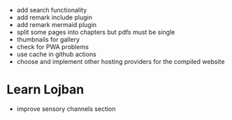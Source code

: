 * add search functionality
* add remark include plugin
* add remark mermaid plugin
* split some pages into chapters but pdfs must be single
* thumbnails for gallery
* check for PWA problems
* use cache in github actions
* choose and implement other hosting providers for the compiled website

# Learn Lojban

* improve sensory channels section